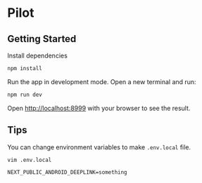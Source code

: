 # Pilot

## Getting Started

Install dependencies
```bash
npm install
```

Run the app in development mode. Open a new terminal and run:

```bash
npm run dev
```


Open [http://localhost:8999](http://localhost:8999) with your browser to see the result.


## Tips

You can change environment variables to make `.env.local` file.

```shell
vim .env.local
```

```shell
NEXT_PUBLIC_ANDROID_DEEPLINK=something
```